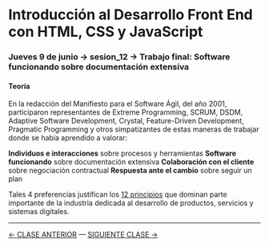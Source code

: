 # Introducción al Desarrollo Front End con HTML, CSS y JavaScript

### Jueves 9 de junio → sesion_12 → Trabajo final: Software funcionando sobre documentación extensiva


#### Teoría

En la redacción del Manifiesto para el Software Ágil, del año 2001, participaron representantes de Extreme Programming, SCRUM, DSDM, Adaptive Software Development, Crystal, Feature-Driven Development, Pragmatic Programming y otros simpatizantes de estas maneras de trabajar donde se había aprendido a valorar:

**Individuos e interacciones** sobre procesos y herramientas
**Software funcionando** sobre documentación extensiva
**Colaboración con el cliente** sobre negociación contractual
**Respuesta ante el cambio** sobre seguir un plan

Tales 4 preferencias justifican los [12 principios](https://agilemanifesto.org/iso/es/principles.html) que dominan parte importante de la industria dedicada al desarrollo de productos, servicios y sistemas digitales.

- - - - - - - 

[← CLASE ANTERIOR](https://github.com/profesorfaco/front-end/tree/main/sesion_11) — [SIGUIENTE CLASE →](https://github.com/profesorfaco/front-end/tree/main/sesion_13)
